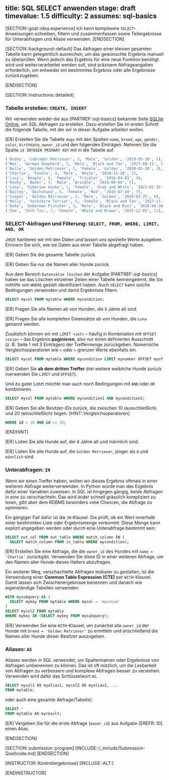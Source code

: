 title: SQL SELECT anwenden
stage: draft
timevalue: 1.5
difficulty: 2
assumes: sql-basics
---

[SECTION::goal::idea,experience]
Ich kann komplexere `SELECT`-Anweisungen schreiben, filtern und zusammenfassen sowie Teilergebnisse für Unterabfragen und Aliase verwenden.
[ENDSECTION]

[SECTION::background::default]
Das Abfragen einer kleinen gesamten Tabelle kann gelegentlich ausreichen, um das gewünschte Ergebnis manuell zu überprüfen. Wenn jedoch das Ergebnis für eine neue Funktion benötigt wird und weiterverarbeitet werden soll, sind präzisere Abfrageangaben erforderlich, um entweder ein bestimmtes Ergebnis oder alle Ergebnisse zurückzugeben.

[ENDSECTION]

[SECTION::instructions::detailed]

### Tabelle erstellen: `CREATE, INSERT`
Wir verwenden wieder die aus [PARTREF::sql-basics] bekannte
Seite [SQLite Online](https://sqliteonline.com), um SQL Abfragen zu erstellen. Dazu erstellen Sie im ersten Schritt die folgende Tabelle, mit
der wir in dieser Aufgabe arbeiten wollen.

[ER] Erstellen Sie die Tabelle `dogs` mit den Spalten `name`, `breed`, `age`, `gender`, `color`,
  `birthdate`, `owner_id` und den folgenden Einträgen. Nehmen Sie die Spalte `id INTEGER PRIMARY KEY`
  mit in die Tabelle auf.

```sql
('Buddy', 'Labrador Retriever', 3, 'Male', 'Golden', '2019-05-10', 1),
('Max', 'German Shepherd', 5, 'Male', 'Black and Tan', '2017-08-15', 2),
('Bella', 'Golden Retriever', 2, 'Female', 'Golden', '2020-02-20', 3),
('Charlie', 'Poodle', 4, 'Male', 'White', '2018-11-28', 1),
('Lucy', 'Beagle', 6, 'Female', 'Tricolor', '2016-04-03', 4),
('Rocky', 'Boxer', 3, 'Male', 'Brindle', '2019-09-08', 5),
('Luna', 'Siberian Husky', 1, 'Female', 'Gray and White', '2023-01-15', 6),
('Bailey', 'Dachshund', 8, 'Female', 'Red', '2015-07-20', 7),
('Cooper', 'Golden Retriever', 2, 'Male', 'Golden', '2020-03-25', 8),
('Molly', 'Yorkshire Terrier', 5, 'Female', 'Black and Tan', '2017-11-12', 9),
('Duke', 'Doberman Pinscher', 4, 'Male', 'Black and Rust', '2018-04-30', 10),
('Zoe', 'Shih Tzu', 7, 'Female', 'White and Brown', '2015-12-03', 11),
```
<!-- time estimate: 15 min -->


### SELECT-Abfragen und Filterung: `SELECT, FROM, WHERE, LIMIT, AND, OR`
Jetzt hantieren wir mit den Daten und lassen uns spezielle Werte ausgeben. 
Erinnern Sie sich, wie sie Daten aus einer Tabelle abgefragt haben.

[ER] Geben Sie die gesamte Tabelle zurück.

[ER] Geben Sie nur die Namen aller Hunde zurück.

Aus dem Bereich `Datensätze löschen` der Aufgabe [PARTREF::sql-basics] haben sie das Löschen
einzelner Zeilen einer Tabelle kennengelernt, die Sie mithilfe von `WHERE` gezielt identifiziert
haben. 
Auch `SELECT` kann solche Bedingungen verwenden und damit Ergebnisse filtern.
```sql
SELECT mycol FROM mytable WHERE mycondition;
```

[ER] Fragen Sie alle Namen ab von Hunden, die `8` Jahre alt sind.

[ER] Fragen Sie alle kompletten Datensätze ab von Hunden, die `Luna` genannt werden.

Zusätzlich können wir mit `LIMIT <int>` – häufig in Kombination mit `OFFSET <skip>` – das Ergebnis **paginieren**, also nur einen definierten Ausschnitt (z.&nbsp;B. Seite 1 mit 3 Einträgen) der Treffermenge zurückgeben. Numerische Vergleichsoperatoren wie `<` oder `>` grenzen Werte ebenfalls ein.
```sql
SELECT mycol FROM mytable WHERE mycondition LIMIT mynumber OFFSET myoffset;
```

[ER] Geben Sie **ab dem dritten Treffer** drei weitere weibliche Hunde zurück (verwenden Sie `LIMIT` und `OFFSET`).

Und zu guter Letzt möchte man auch noch Bedingungen mit `AND` oder `OR` kombinieren.
```sql
SELECT mycol FROM mytable WHERE mycondition1 AND mycondition2;
```
[ER] Geben Sie alle Besitzer-IDs zurück, die zwischen 10 (ausschließlich) und 20 (einschließlich) liegen.
[HINT::Vergleichsoperatoren]
```sql
WHERE id > 10 AND id <= 20;
```
[ENDHINT]

[ER] Listen Sie alle Hunde auf, die 4 Jahre alt und männlich sind.

[ER] Listen Sie alle Hunde auf, die `Golden Retriever`, jünger als `8` und `männlich` sind.
<!-- time estimate: 30 min -->


### Unterabfragen: `IN`
Wenn wir einen Treffer haben, wollen wir dieses Ergebnis oftmals in einer weiteren Abfrage weiterverwenden.
In Python würde man das Ergebnis dafür einer Variablen zuweisen.
In SQL ist hingegen gängig, beide Abfragen in eine zu verschachteln.
Das wird leider schnell grässlich kompliziert zu lesen, gibt aber dem RDBMS besonders viele Chancen,
die Abfrage zu optimieren.

Ein gängiger Fall dafür ist die `IN` Klausel.
Die prüft, ob ein Wert innerhalb einer bestimmten Liste oder Ergebnismenge vorkommt. 
Diese Menge kann explizit angegeben werden oder durch eine Unterabfrage bestimmt sein:
```sql
SELECT out_col FROM out_table WHERE match_column IN (
  SELECT match_column FROM in_table WHERE mycondition);
```
[ER] Erstellen Sie eine Abfrage, die die `owner_id` des Hundes mit `name = 'Charlie'` zurückgibt. 
Verwenden Sie diese ID in einer weiteren Abfrage, um den Namen aller Hunde dieses Halters abzufragen.

Ein weiterer Weg, verschachtelte Abfragen lesbarer zu gestalten, ist die Verwendung einer **Common Table Expression (CTE)** per `WITH`-Klausel. Damit lassen sich Zwischenergebnisse benennen und danach wie eigenständige Tabellen verwenden:

```sql
WITH mysubquery AS (
  SELECT mykey FROM mytable WHERE mycol = 'myvalue'
)
SELECT mycol2 FROM mytable
WHERE mykey IN (SELECT mykey FROM mysubquery);
```
<!-- time estimate: 20 min -->

[ER] Verwenden Sie eine `WITH`-Klausel, um zunächst alle `owner_id` der Hunde mit `breed = 'Golden Retriever'` zu ermitteln und anschließend die Namen aller Hunde dieser Besitzer auszugeben.


### Aliases: `AS`
Aliases werden in SQL verwendet, um Spaltennamen oder Ergebnisse von Abfragen umbenennen zu können.
Das ist oft nützlich, um die Lesbarkeit von Abfragen zu verbessern und komplexe Abfragen
besser zu verstehen. Verwenden wird dafür das Schlüsselwort `AS`.

```sql
SELECT mycol1 AS myalias1, mycol2 AS myalias2, ...
FROM mytable;
```

oder auch eine gesamte Abfrage(Tabelle):

```sql
SELECT * 
FROM mytable AS myresult;
```
[ER] Vergeben Sie für die erste Abfrage (`owner_id`) aus Aufgabe [EREFR::10] einen Alias.
<!-- time estimate: 10 min -->


[ENDSECTION]

[SECTION::submission::program]
[INCLUDE::/_include/Submission-Quellcode.md]
[ENDSECTION]


[INSTRUCTOR::Kontrollergebnisse]
[INCLUDE::ALT:]

[ENDINSTRUCTOR]